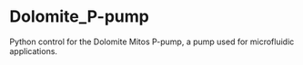 # Dolomite_P-pump
Python control for the Dolomite Mitos P-pump, a pump used for microfluidic applications.
